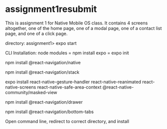# assignment1resubmit

This is assignment 1 for Native Mobile OS class. It contains 4 screens altogether, one of the home page, one of a modal page, one of a contact list page, and one of a click page.

directory: assignment1> expo start

CLI Installation:
node modules = npm install
expo = expo init

npm install @react-navigation/native

npm install @react-navigation/stack

expo install react-native-gesture-handler react-native-reanimated react-native-screens react-native-safe-area-context @react-native-community/masked-view

npm install @react-navigation/drawer

npm install @react-navigation/bottom-tabs

Open command line, redirect to correct directory, and install
